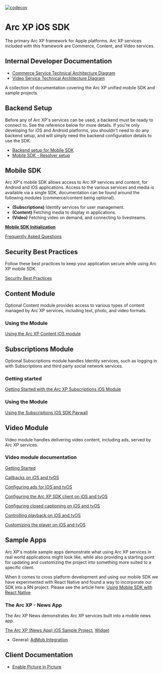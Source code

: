 [![codecov](https://codecov.io/gh/arcxp/arcxp-mobile-sdk-iOS/graph/badge.svg)](https://codecov.io/gh/arcxp/arcxp-mobile-sdk-iOS)
# Arc XP iOS SDK
The primary Arc XP framework for Apple platforms.
Arc XP services included with this framework are Commerce, Content, and Video services.

## Internal Developer Documentation
- [Commerce Service Technical Architecture Diagram](DeveloperDocumentation/CommerceServiceTechnicalArchitectureDiagram.pdf)
- [Video Service Technical Architecture Diagram](DeveloperDocumentation/VideoServiceTechinicalArchitectureDiagram.pdf)



A collection of documentation covering the Arc XP unified mobile SDK and sample projects.

## Backend Setup

Before any of Arc XP's services can be used, a backend must be ready to connect to. See the reference below for more details. If you're only developing for iOS and Android platforms, you shouldn't need to do any backend setup, and will simply need the backend configuration details to use the SDK. 

* [Backend setup for Mobile SDK](/DeveloperDocumentation/back-end-setup-for-mobile-sdk.md)
* [Mobile SDK - Resolver setup](/DeveloperDocumentation/mobile-sdk-resolver-setup.md)

## Mobile SDK

Arc XP's mobile SDK allows access to Arc XP services and content, for Android and iOS applications. Access to the various services and media is available via a single SDK, documentation can be found around the following modules (commerce/content being optional).

* **(Subscriptions)** Identity services for user management.
* **(Content)** Fetching media to display in applications.
* **(Video)** Fetching video on demand, and connecting to livestreams.  
      

**[Mobile SDK Initialization](/DeveloperDocumentation/getting-started-initialization.md)**  

[Frequently Asked Questions](/DeveloperDocumentation/frequently-asked-questions.md)

## Security Best Practices

Follow these best practices to keep your application secure while using Arc XP mobile SDK.

[Security Best Practices](/DeveloperDocumentation/security-best-practices.md)

## Content Module

Optional Content module provides access to various types of content managed by Arc XP services, including text, photo, and video formats. 

### Using the Module

[Using the Arc XP Content iOS module](/DeveloperDocumentation/getting-started-with-the-content-module.md)

## Subscriptions Module

Optional Subscriptions module handles Identity services, such as logging in with Subscriptions and third party social network services.

### Getting started

 [Getting Started with the Arc XP Subscriptions iOS Module](/DeveloperDocumentation/getting-started-with-the-commerce-module.md)

### Using the Module

[Using the Subscriptions iOS SDK Paywall](/DeveloperDocumentation/using-the-subscriptions-module-paywall.md)

## Video Module

Video module handles delivering video content, including ads, served by Arc XP services.


### Video module documentation


[Getting Started](/DeveloperDocumentation/getting-started-with-the-video-module.md)


[Callbacks on iOS and tvOS](/DeveloperDocumentation/mobile-video-module-callbacks-on-ios-and-tvos.md)


[Configuring ads for iOS and tvOS](/DeveloperDocumentation/mobile-video-module-configuring-ads-with-the-ios-sdk.md)


[Configuring the Arc XP SDK client on iOS and tvOS](/DeveloperDocumentation/mobile-video-sdk-configuring-the-arc-sdk-client-on-ios-and-tvos.md)


[Configuring closed captioning on iOS and tvOS](/DeveloperDocumentation/mobile-video-module-configuring-closed-captioning-on-ios-and-tvos.md)


[Controlling playback on iOS and tvOS](/DeveloperDocumentation/mobile-video-sdk-controlling-video-playback-with-the-ios-sdk.md)

[Customizing the player on iOS and tvOS](/DeveloperDocumentation/mobile-video-module-customizing-the-player-on-ios.md)

## Sample Apps

Arc XP's mobile sample apps demonstrate what using Arc XP services in real world applications might look like, while also providing a starting point for updating and customizing the project into something more suited to a specific client.

When it comes to cross platform development and using our mobile SDK we have experimented with React Native and found a way to incorporate our SDK into a RN project. Please see the article here: [Using Mobile SDK with React Native](/DeveloperDocumentation/using-mobile-sdk-with-react-native.md)

### The Arc XP - News App

The Arc XP News demonstrates Arc XP services built into a mobile news app.

[The Arc XP (News App) iOS Sample Project](/DeveloperDocumentation/the-arc-xp-news-app-sample-project.md), [Widget](/DeveloperDocumentation/newsapp-widget-documentation.md)
* General: [AdMob Integration](/DeveloperDocumentation/the-arc-xp-news-app-google-admob-implementation.md)



## Client Documentation
- [Enable Picture in Picture](ClientDocumentation/EnablePictureInPicture.md)
